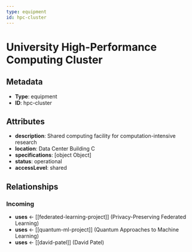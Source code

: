 ```yaml
---
type: equipment
id: hpc-cluster
---
```


# University High-Performance Computing Cluster

## Metadata

- **Type**: equipment
- **ID**: hpc-cluster

## Attributes

- **description**: Shared computing facility for computation-intensive research
- **location**: Data Center Building C
- **specifications**: [object Object]
- **status**: operational
- **accessLevel**: shared

## Relationships

### Incoming

- **uses** ← [[federated-learning-project]] (Privacy-Preserving Federated Learning)
- **uses** ← [[quantum-ml-project]] (Quantum Approaches to Machine Learning)
- **uses** ← [[david-patel]] (David Patel)

